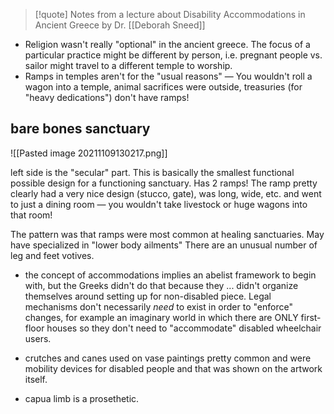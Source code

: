 > [!quote] Notes from a lecture about Disability Accommodations in Ancient Greece by Dr. [[Deborah Sneed]]

- Religion wasn't really "optional" in the ancient greece. The focus of a particular practice might be different by person, i.e. pregnant people vs. sailor might travel to a different temple to worship. 
- Ramps in temples aren't for the "usual reasons" — You wouldn't roll a wagon into a temple, animal sacrifices were outside, treasuries (for "heavy dedications") don't have ramps!

## bare bones sanctuary

![[Pasted image 20211109130217.png]]

left side is the "secular" part. This is basically the smallest functional possible design for a functioning sanctuary. Has 2 ramps! The ramp pretty clearly had a very nice design (stucco, gate), was long, wide, etc. and went to just a dining room — you wouldn't take livestock or huge wagons into that room! 

The pattern was that ramps were most common at healing sanctuaries. May have specialized in "lower body ailments" There are an unusual number of leg and feet votives. 

- the concept of accommodations implies an abelist framework to begin with, but the Greeks didn't do that because they ... didn't organize themselves around setting up for non-disabled piece. Legal mechanisms don't necessarily _need_ to exist in order to "enforce" changes, for example an imaginary world in which there are ONLY first-floor houses so they don't need to "accommodate" disabled wheelchair users. 

- crutches and canes used on vase paintings pretty common and were mobility devices for disabled people and that was shown on the artwork itself. 

- capua limb is a prosethetic. 